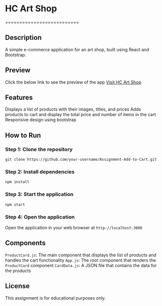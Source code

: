 # HC Art Shop
==========================

## Description
A simple e-commerce application for an art shop, built using React and Bootstrap.

## Preview
Click the below link to see the preview of the app
[Visit HC Art Shop](https://hc-art-shop.vercel.app)

## Features
Displays a list of products with their images, titles, and prices
Adds products to cart and display the total price and number of items in the cart
Responsive design using bootstrap

## How to Run
### Step 1: Clone the repository
`git clone https://github.com/your-username/Assignment-Add-to-Cart.git`

### Step 2: Install dependencies
`npm install`

### Step 3: Start the application
`npm start`

### Step 4: Open the application
Open the application in your web browser at `http://localhost:3000`

## Components
`ProductCard.js`: The main component that displays the list of products and handles the cart functionality
`App.js`: The root component that renders the `ProductCard` component
`CardData.js`: A JSON file that contains the data for the products

## License
This assignment is for educational purposes only.
